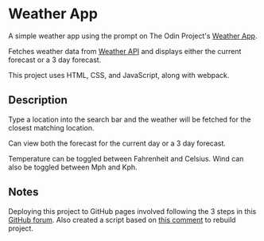 # Weather App

A simple weather app using the prompt on The Odin Project's [Weather App](https://www.theodinproject.com/lessons/node-path-javascript-weather-app).

Fetches weather data from [Weather API](https://www.weatherapi.com) and displays either the current forecast or a 3 day forecast.

This project uses HTML, CSS, and JavaScript, along with webpack.

## Description

Type a location into the search bar and the weather will be fetched for the closest matching location.

Can view both the forecast for the current day or a 3 day forecast.

Temperature can be toggled between Fahrenheit and Celsius.
Wind can also be toggled between Mph and Kph.

## Notes

Deploying this project to GitHub pages involved following the 3 steps in this [GitHub forum](gist.github.com/cobyism/4730490).
Also created a script based on [this comment](https://gist.github.com/cobyism/4730490?permalink_comment_id=3611980#gistcomment-3611980) to rebuild project.
